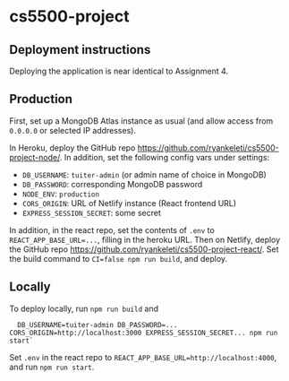 # cs5500-project

## Deployment instructions

Deploying the application is near identical to Assignment 4.

## Production
First, set up a MongoDB Atlas instance as usual (and allow access
from `0.0.0.0` or selected IP addresses).

In Heroku, deploy the GitHub repo <https://github.com/ryankeleti/cs5500-project-node/>. In addition, set the following config vars under settings:

  - `DB_USERNAME`: `tuiter-admin` (or admin name of choice in MongoDB)
  - `DB_PASSWORD`: corresponding MongoDB password
  - `NODE_ENV`: `production`
  - `CORS_ORIGIN`: URL of Netlify instance (React frontend URL)
  - `EXPRESS_SESSION_SECRET`: some secret

In addition, in the react repo, set the contents of `.env` to
`REACT_APP_BASE_URL=...`, filling in the heroku URL.
Then on Netlify, deploy the GitHub repo <https://github.com/ryankeleti/cs5500-project-react/>. Set the build command to `CI=false npm run build`, and deploy.

## Locally
To deploy locally, run `npm run build` and
```
  DB_USERNAME=tuiter-admin DB_PASSWORD=... CORS_ORIGIN=http://localhost:3000 EXPRESS_SESSION_SECRET... npm run start`
```

Set `.env` in the react repo to
`REACT_APP_BASE_URL=http://localhost:4000`, and run `npm run start`.

